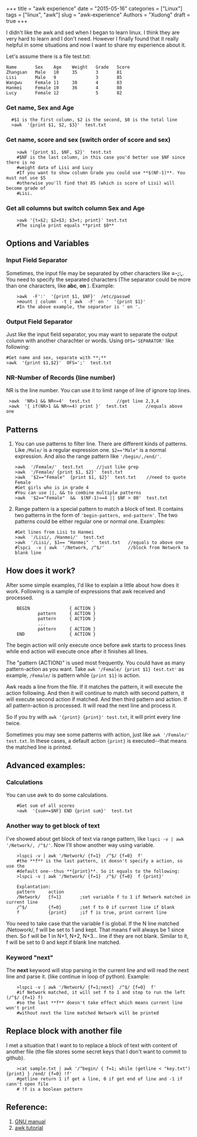 +++
title = "awk experience"
date = "2015-05-16"
categories = ["Linux"]
tags = ["linux", "awk"]
slug = "awk-experience"
Authors = "Xudong"
draft = true
+++

I didn't like the awk and sed when I began to learn linux. I think they are very
hard to learn and I don't need. However I finally found that it really helpful
in some situations and now I want to share my experience about it.

Let's assume there is a file test.txt:

    Name       Sex    Age    Weight   Grade   Score
    Zhangsan   Male   10     35       3       81
    Lisi       Male   9               3       85
    Wangwu     Female 11     38       4       83
    Hanmei     Female 10     36       4       88
    Lucy       Female 12              5       82

### Get name, Sex and Age

``` shell
  #$1 is the first column, $2 is the second, $0 is the total line
  >awk  '{print $1, $2, $3}'  test.txt
```

### Get name, score and sex (switch order of score and sex)

``` shell
    >awk '{print $1, $NF, $2}'  test.txt
    #$NF is the last column, in this case you'd better use $NF since there is no
    #weight data of Lisi and Lucy
    #If you want to show column Grade you could use **$(NF-1)**. You must not use $5
    #otherwise you'll find that 85 (which is score of Lisi) will become grade of
    #Lisi.
```

<!--more-->

### Get all columns but switch column Sex and Age

``` shell
    >awk '{t=$2; $2=$3; $3=t; print}' test.txt
    #The single print equals **print $0**
```

## Options and Variables

### Input Field Separator

Sometimes, the input file may be separated by other characters like **=-;:,**. You
need to specify the separated characters (The separator could be more than one
characters, like **abc**, **on** ). Example:

``` shell
    >awk  -F':'  '{print $1, $NF}'  /etc/passwd
    >mount | column  -t | awk  -F' on '  '{print $1}'
    #In the above example, the separator is ' on '.
```

### Output Field Separator

Just like the input field separator, you may want to separate the output column
with another charachter or words. Using `OFS='SEPARATOR'` like following:

  ``` shell
  #Get name and sex, separate with **;**
  >awk  '{print $1,$2}'  OFS=';'  test.txt
  ```

### NR-Number of Records (line number)

NR is the line number. You can use it to limit range of line of ignore top
lines.
``` shell
 >awk  'NR>1 && NR<=4'  test.txt          //get line 2,3,4
 >awk  '{ if(NR>1 && NR<=4) print }'  test.txt       //equals above one
```

## Patterns

1. You can use patterns to filter line. There are different kinds of patterns.
   Like `/Male/` is a regular expression one. `$2=="Male"` is a normal expression.
   And also the range pattern like `'/begin/,/end/'`.
    ``` shell
    >awk  '/Female/'  test.txt     //just like grep
    >awk  '/Female/ {print $1, $2}'  test.txt
    >awk  '$2=="Female"  {print $1, $2}'  test.txt    //need to quote Female
    #Get girls who is in grade 4
    #You can use ||, && to combine multiple patterns
    >awk  '$2=="Female"  &&  $(NF-1)==4 || $NF > 80'  test.txt
    ```

2. Range pattern is a special pattern to match a block of text. It contains two
   patterns in the form of `'begin-pattern, end-pattern'`. The two patterns
   could be either regular one or normal one. Examples:
    ``` shell
    #Get lines from Lisi to Hanmei
    >awk  '/Lisi/, /Hanmei/'  test.txt
    >awk  '/Lisi/, $1== "Hanmei" '  test.txt   //equals to above one
    #lspci  -v | awk  '/Network, /^$/'         //block from Network to blank line
    ```

## How does it work?

After some simple examples, I'd like to explain a little about how does it work.
Following is a sample of expressions that awk received and processed.

``` text
    BEGIN               { ACTION }
            pattern     { ACTION }
            pattern     { ACTION }
            ...
            pattern     { ACTION }
    END                 { ACTION }
```

The begin action will only execute once before awk starts to process lines while
end action will execute once after it finishes all lines.

The "pattern {ACTION}" is used most frequently. You could have as many
pattern-action as you want. Take `awk '/Female/ {print $1} test.txt'` as
example, `/Female/` is pattern while `{print $1}` is action.

Awk reads a line from the file. If it matches the pattern, it will execute the
action following. And then it will continue to match with second pattern, it
will execute second action if matched. And then third pattern and action. If all
pattern-action is processed. It will read the next line and process it.

So if you try with `awk '{print} {print}' test.txt`, it will print every line
twice.

Sometimes you may see some patterns with action, just like `awk '/Female/'
test.txt`. In these cases, a default action `{print}` is executed--that means
the matched line is printed.


## Advanced examples:

### Calculations

You can use awk to do some calculations.

``` shell
    #Get sum of all scores
    >awk  '{sum+=$NF} END {print sum}'  test.txt
```

### Another way to get block of text

I've showed about get block of text via range pattern, like `lspci -v | awk
'/Network/, /^$/'`. Now I'll show another way using variable.

``` shell
    >lspci -v | awk '/Network/ {f=1}  /^$/ {f=0}  f'
    #the **f** is the last pattern, it doesn't specify a action, so use the
    #default one--thus **{print}**. So it equals to the following:
    >lspci -v | awk '/Network/ {f=1}  /^$/ {f=0}  f {print}'
```

```
    Explantation:
    pattern     action
    /Network/   {f=1}       ;set variable f to 1 if Network matched in current line
    /^$/        {f=0}       ;set f to 0 if current line if blank
    f           {print}     ;if f is true, print current line
```

You need to take case that the variable f is global. If the N line matched
/Netowork/, f will be set to 1 and kept. That means f will always be 1 since
then. So f will be 1 in N+1, N+2, N+3... line if they are not blank.
Similar to it, f will be set to 0 and kept if blank line matched.

### Keyword "next"

The **next** keyword will stop parsing in the current line and will read the
next line and parse it. (like continue in loop of python). Example:

``` shell
    >lspci -v | awk '/Network/ {f=1;next}  /^$/ {f=0}  f'
    #if Network matched, it will set f to 1 and stop to run the left (/^$/ {f=1} f)
    #so the last **f** doesn't take effect which means current line won't print
    #without next the line matched Network will be printed
```

## Replace block with another file

I met a situation that I want to to replace a block of text with content of
another file (the file stores some secret keys that I don't want to commit to
github).

``` shell
    >cat sample.txt | awk '/^begin/ { f=1; while (getline < "key.txt") {print} } /end/ {f=0} !f'
    #getline return 1 if get a line, 0 if get end of line and -1 if cann't open file
    # !f is a boolean pattern
```

## Reference:

1. [GNU manual](https://www.gnu.org/software/gawk/manual/html_node/index.html#SEC_Contents)
2. [awk tutorial](http://www.grymoire.com/Unix/Awk.html)
